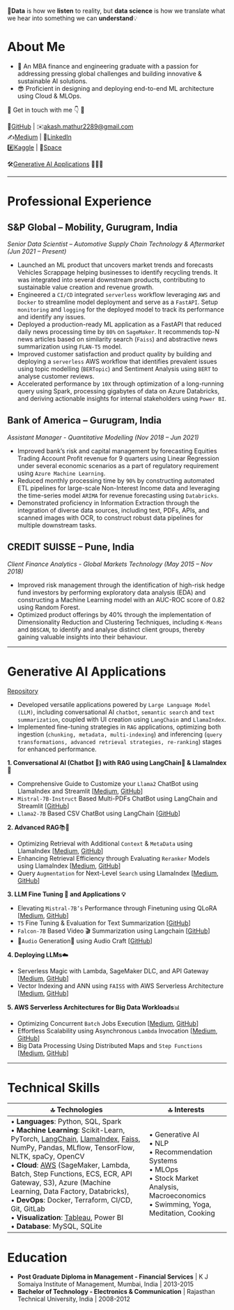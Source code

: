 💬**Data** is how we **listen** to reality, but **data science** is how we translate what we hear into something we can **understand**💡

# About Me
- 🌱 An MBA finance and engineering graduate with a passion for addressing pressing global challenges and building innovative & sustainable AI solutions.
- 😎 Proficient in designing and deploying end-to-end ML architecture using Cloud & MLOps.

🔘 Get in touch with me 👇 🔘

📁[GitHub](https://github.com/akashmathur-2212) | ✉️[akash.mathur2289@gmail.com](mailto:akash.mathur2289@gmail.com) <br/>
✍️[Medium](https://akash-mathur.medium.com/) | 🏢[LinkedIn](https://www.linkedin.com/in/akashmathur22/) <br/>
#️⃣[Kaggle](https://www.kaggle.com/akashmathur2212) | 🤗[Space](https://huggingface.co/akash2212) <br/>

🛠️[Generative AI Applications](#generative-ai-applications) 👨🏽‍💻 <br/>

<!---👉[Download CV](https://github.com/akashmathur-2212/akashmathur-2212.github.io/blob/main/assets/CV/Resume_Akash%20Mathur.pdf) ⬇️--->

---------------------

# Professional Experience

## S&P Global – Mobility, Gurugram, India
*Senior Data Scientist – Automotive Supply Chain Technology & Aftermarket (Jun 2021 – Present)*

- Launched an ML product that uncovers market trends and forecasts Vehicles Scrappage helping businesses to identify recycling trends. It was integrated into several downstream products, contributing to sustainable value creation and revenue growth.
- Engineered a `CI/CD` integrated `serverless` workflow leveraging `AWS` and `Docker` to streamline model deployment and serve as a `FastAPI`. Setup `monitoring` and `logging` for the deployed model to track its performance and identify any issues.
- Deployed a production-ready ML application as a FastAPI that reduced daily news processing time by `80%` on `SageMaker`. It recommends top-N news articles based on similarity search (`Faiss`) and abstractive news summarization using `FLAN-T5` model. 
- Improved customer satisfaction and product quality by building and deploying a `serverless` AWS workflow that identifies prevalent issues using topic modelling (`BERTopic`) and Sentiment Analysis using `BERT` to analyse customer reviews. 
- Accelerated performance by `10X` through optimization of a long-running query using Spark, processing gigabytes of data on Azure Databricks, and deriving actionable insights for internal stakeholders using `Power BI`.

## Bank of America – Gurugram, India
*Assistant Manager - Quantitative Modelling (Nov 2018 – Jun 2021)*

- Improved bank’s risk and capital management by forecasting Equities Trading Account Profit revenue for 9 quarters using Linear Regression under several economic scenarios as a part of regulatory requirement using `Azure Machine Learning`. 
- Reduced monthly processing time by `90%` by constructing automated ETL pipelines for large-scale Non-Interest Income data and leveraging the time-series model `ARIMA` for revenue forecasting using `Databricks`.
- Demonstrated proficiency in Information Extraction through the integration of diverse data sources, including text, PDFs, APIs, and scanned images with OCR, to construct robust data pipelines for multiple downstream tasks.

## CREDIT SUISSE – Pune, India
*Client Finance Analytics - Global Markets Technology (May 2015 – Nov 2018)*

- Improved risk management through the identification of high-risk hedge fund investors by performing exploratory data analysis (EDA) and constructing a Machine Learning model with an AUC-ROC score of 0.82 using Random Forest.
- Optimized product offerings by 40% through the implementation of Dimensionality Reduction and Clustering Techniques, including `K-Means` and `DBSCAN`, to identify and analyse distinct client groups, thereby gaining valuable insights into their behaviour.

---------------------
 
# Generative AI Applications 
[Repository](https://github.com/akashmathur-2212/LLMs-playground)
- Developed versatile applications powered by `Large Language Model (LLM)`, including conversational AI `chatbot`, `semantic search` and `text summarization`, coupled with UI creation using `LangChain` and `LlamaIndex`.
- Implemented fine-tuning strategies in `RAG` applications, optimizing both ingestion (`chunking, metadata, multi-indexing`) and inferencing (`query transformations, advanced retrieval strategies, re-ranking`) stages for enhanced performance. <br/>

**1. Conversational AI (Chatbot 🤖) with RAG using LangChain🦜️ & LlamaIndex🦙**
- Comprehensive Guide to Customize your `Llama2` ChatBot using LlamaIndex and Streamlit [[Medium](https://akash-mathur.medium.com/comprehensive-guide-to-customize-your-llama2-chatbot-with-llamaindex-and-streamlit-76bbd041eafc), [GitHub](https://github.com/akashmathur-2212/LLMs-playground/tree/main/LlamaIndex-applications/llama2-multi-documents-chatbot)]
- `Mistral-7B-Instruct` Based Multi-PDFs ChatBot using LangChain and Streamlit [[GitHub](https://github.com/akashmathur-2212/LLMs-playground/tree/main/LangChain-applications/mistral_7B-multiPDF-chatbot)]
- `Llama2-7B` Based CSV ChatBot using LangChain [[GitHub](https://github.com/akashmathur-2212/LLMs-playground/tree/main/LangChain-applications/llama2-chat-with-CSV)]

**2. Advanced RAG**📚📒
- Optimizing Retrieval with Additional `Context` & `MetaData` using LlamaIndex [[Medium](https://akash-mathur.medium.com/advanced-rag-optimizing-retrieval-with-additional-context-metadata-using-llamaindex-aeaa32d7aa2f), [GitHub](https://github.com/akashmathur-2212/LLMs-playground/tree/main/LlamaIndex-applications/Advanced-RAG/parent_child_document_retriever)]
- Enhancing Retrieval Efficiency through Evaluating `Reranker` Models using LlamaIndex [[Medium](https://akash-mathur.medium.com/advanced-rag-enhancing-retrieval-efficiency-through-evaluating-reranker-models-using-llamaindex-3f104f24607e), [GitHub](https://github.com/akashmathur-2212/LLMs-playground/tree/main/LlamaIndex-applications/Advanced-RAG/reranker_models_evaluation)]
- Query `Augmentation` for Next-Level `Search` using LlamaIndex [[Medium](https://medium.com/@akash-mathur/advanced-rag-query-augmentation-for-next-level-search-using-llamaindex-d362fed7ecc3), [GitHub](https://github.com/akashmathur-2212/LLMs-playground/tree/main/LlamaIndex-applications/Advanced-RAG/advanced_query_transformations)] <br/>


**3. LLM Fine Tuning 🧠 and Applications 💡**
- Elevating `Mistral-7B’s` Performance through Finetuning using QLoRA [[Medium](https://akash-mathur.medium.com/elevating-mistral-7bs-performance-through-qlora-b2504cf7c2fe), [GitHub](https://github.com/akashmathur-2212/LLMs-playground/tree/main/mistral-finetune-using-LoRA)]
- `T5` Fine Tuning & Evaluation for Text Summarization [[GitHub](https://github.com/akashmathur-2212/LLMs-playground/tree/main/finetuned-text-summarizer)]
- `Falcon-7B` Based Video 🎬 Summarization using Langchain [[GitHub](https://github.com/akashmathur-2212/LLMs-playground/tree/main/LangChain-applications/Video-Summarization-Langchain)]
- 🎵`Audio` Generation🎹 using Audio Craft [[GitHub](https://github.com/akashmathur-2212/LLMs-playground/tree/main/AI-Audio-Generation)] <br/>
  
**4. Deploying LLMs**☁️
- Serverless Magic with Lambda, SageMaker DLC, and API Gateway [[Medium](https://medium.com/@akash-mathur/deploying-llms-serverless-magic-with-lambda-sagemaker-dlc-and-api-gateway-1bf99517d43e), [GitHub](https://github.com/akashmathur-2212/aws-serverless-workflows/tree/main/LLM-Endpoint-Deployment-Inference)]
- Vector Indexing and ANN using `FAISS` with AWS Serverless Architecture [[Medium](https://akash-mathur.medium.com/unlocking-faiss-for-efficient-search-vector-indexing-and-ann-with-serverless-architecture-5b2b59ead20f), [GitHub](https://github.com/akashmathur-2212/Recommendation-System-Playground/tree/main/faiss-similarity-search)]

**5. AWS Serverless Architectures for Big Data Workloads**📊
- Optimizing Concurrent `Batch` Jobs Execution [[Medium](https://akash-mathur.medium.com/optimizing-aws-batch-workloads-concurrent-batch-jobs-execution-using-lambda-s3-and-ecr-71a2bccae435), [GitHub](https://github.com/akashmathur-2212/aws-serverless-workflows/tree/main/Concurrent-Batch-Jobs-Execution)]
- Effortless Scalability using Asynchronous `Lambda` Invocation [[Medium](https://akash-mathur.medium.com/effortless-scalability-how-asynchronous-lambda-invocation-transforms-aws-workflows-b7b0000bd26d), [GitHub](https://github.com/akashmathur-2212/aws-serverless-workflows/tree/main/Lambda-Asynchronous-Invocation)]
- Big Data Processing Using Distributed Maps and `Step Functions` [[Medium](https://akash-mathur.medium.com/big-data-processing-using-distributed-maps-and-aws-step-functions-2cfa6128039d), [GitHub](https://github.com/akashmathur-2212/aws-serverless-workflows/tree/main/Step-Function-Distributed-Map)]


---------------------

# Technical Skills

| 🔝 Technologies | 🔝 Interests |
|---------------|--------------|
| • **Languages**: Python, SQL, Spark <br/> • **Machine Learning**: Scikit-Learn, PyTorch, [LangChain](https://github.com/akashmathur-2212/LLMs-playground/tree/main/LangChain-applications), [LlamaIndex](https://github.com/akashmathur-2212/LLMs-playground/tree/main/LlamaIndex-applications), [Faiss](https://github.com/akashmathur-2212/Recommendation-System-Playground), NumPy, Pandas, MLflow, TensorFlow, NLTK, spaCy, OpenCV <br/> • **Cloud**: [AWS](https://github.com/akashmathur-2212/aws-serverless-workflows) (SageMaker, Lambda, Batch, Step Functions, ECS, ECR, API Gateway, S3), Azure (Machine Learning, Data Factory, Databricks), <br/> • **DevOps**: Docker, Terraform, CI/CD, Git, GitLab <br/> • **Visualization**: [Tableau](https://www.credly.com/badges/e1b80197-3e03-4bdb-b124-8282b1713182?source=linked_in_profile), Power BI <br/> • **Database**: MySQL, SQLite <br/> | • Generative AI <br/> • NLP <br/> • Recommendation Systems <br/> • MLOps <br/> • Stock Market Analysis, Macroeconomics <br/> • Swimming, Yoga, Meditation, Cooking <br/>|

# Education
- **Post Graduate Diploma in Management - Financial Services** | K J Somaiya Institute of Management, Mumbai, India | 2013-2015 
- **Bachelor of Technology - Electronics & Communication** | Rajasthan Technical University, India | 2008-2012
